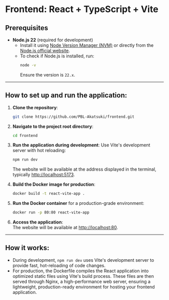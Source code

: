 
# Frontend: React + TypeScript + Vite

## Prerequisites

- **Node.js 22** (required for development)
  - Install it using [Node Version Manager (NVM)](https://github.com/nvm-sh/nvm) or directly from the [Node.js official website](https://nodejs.org/).
  - To check if Node.js is installed, run:
    ```bash
    node -v
    ```
    Ensure the version is `22.x`.

---

## How to set up and run the application:

1. **Clone the repository**:

   ```bash
   git clone https://github.com/PBL-Akatsuki/frontend.git
   ```

2. **Navigate to the project root directory**:

   ```bash
   cd frontend
   ```

3. **Run the application during development**:
   Use Vite's development server with hot reloading:
   ```bash
   npm run dev
   ```
   The website will be available at the address displayed in the terminal, typically [http://localhost:5173](http://localhost:5173).

4. **Build the Docker image for production**:

   ```bash
   docker build -t react-vite-app .
   ```

5. **Run the Docker container** for a production-grade environment:

   ```bash
   docker run -p 80:80 react-vite-app
   ```

6. **Access the application**:  
   The website will be available at [http://localhost:80](http://localhost:80).

---

## How it works:

- During development, `npm run dev` uses Vite's development server to provide fast, hot-reloading of code changes.
- For production, the Dockerfile compiles the React application into optimized static files using Vite's build process. These files are then served through Nginx, a high-performance web server, ensuring a lightweight, production-ready environment for hosting your frontend application.

